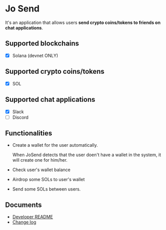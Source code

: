 # Jo Send

It's an application that allows users **send crypto coins/tokens to friends on chat applications**.

## Supported blockchains

- [x] Solana (devnet ONLY)

## Supported crypto coins/tokens

- [x] SOL

## Supported chat applications

- [x] Slack
- [ ] Discord

## Functionalities

- Create a wallet for the user automatically.

  When JoSend detects that the user doen't have a wallet in the system, it will create one for him/her.

- Check user's wallet balance

- Airdrop some SOLs to user's wallet

- Send some SOLs between users.

## Documents

- [Developer README](./docs/developer.md)
- [Change log](./CHANGELOG.md)
